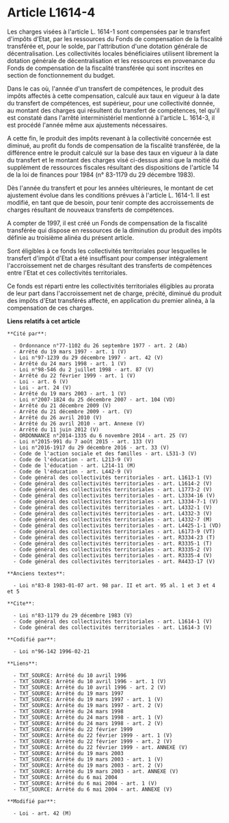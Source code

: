 # Article L1614-4

Les charges visées à l'article L. 1614-1 sont compensées par le transfert d'impôts d'Etat, par les ressources du Fonds de
compensation de la fiscalité transférée et, pour le solde, par l'attribution d'une dotation générale de décentralisation. Les
collectivités locales bénéficiaires utilisent librement la dotation générale de décentralisation et les ressources en
provenance du Fonds de compensation de la fiscalité transférée qui sont inscrites en section de fonctionnement du budget. 

Dans le cas où, l'année d'un transfert de compétences, le produit des impôts affectés à cette compensation, calculé aux taux
en vigueur à la date du transfert de compétences, est supérieur, pour une collectivité donnée, au montant des charges qui
résultent du transfert de compétences, tel qu'il est constaté dans l'arrêté interministériel mentionné à l'article L. 1614-3,
il est procédé l'année même aux ajustements nécessaires.

A cette fin, le produit des impôts revenant à la collectivité concernée est diminué, au profit du fonds de compensation de la
fiscalité transférée, de la différence entre le produit calculé sur la base des taux en vigueur à la date du transfert et le
montant des charges visé ci-dessus ainsi que la moitié du supplément de ressources fiscales résultant des dispositions de
l'article 14 de la loi de finances pour 1984 (n° 83-1179 du 29 décembre 1983). 

Dès l'année du transfert et pour les années ultérieures, le montant de cet ajustement évolue dans les conditions prévues à
l'article L. 1614-1. Il est modifié, en tant que de besoin, pour tenir compte des accroissements de charges résultant de
nouveaux transferts de compétences.

A compter de 1997, il est créé un Fonds de compensation de la fiscalité transférée qui dispose en ressources de la diminution
du produit des impôts définie au troisième alinéa du présent article. 

Sont éligibles à ce fonds les collectivités territoriales pour lesquelles le transfert d'impôt d'Etat a été insuffisant pour
compenser intégralement l'accroissement net de charges résultant des transferts de compétences entre l'Etat et ces
collectivités territoriales. 

Ce fonds est réparti entre les collectivités territoriales éligibles au prorata de leur part dans l'accroissement net de
charge, précité, diminué du produit des impôts d'Etat transférés affecté, en application du premier alinéa, à la compensation
de ces charges.

**Liens relatifs à cet article**

	**Cité par**:

	  - Ordonnance n°77-1102 du 26 septembre 1977 - art. 2 (Ab)
	  - Arrêté du 19 mars 1997 - art. 1 (V)
	  - Loi n°97-1239 du 29 décembre 1997 - art. 42 (V)
	  - Arrêté du 24 mars 1998 - art. 1 (V)
	  - Loi n°98-546 du 2 juillet 1998 - art. 87 (V)
	  - Arrêté du 22 février 1999 - art. 1 (V)
	  - Loi - art. 6 (V)
	  - Loi - art. 24 (V)
	  - Arrêté du 19 mars 2003 - art. 1 (V)
	  - Loi n°2007-1824 du 25 décembre 2007 - art. 104 (VD)
	  - Arrêté du 21 décembre 2009 (V)
	  - Arrêté du 21 décembre 2009 - art. (V)
	  - Arrêté du 26 avril 2010 (V)
	  - Arrêté du 26 avril 2010 - art. Annexe (V)
	  - Arrêté du 11 juin 2012 (V)
	  - ORDONNANCE n°2014-1335 du 6 novembre 2014 - art. 25 (V)
	  - Loi n°2015-991 du 7 août 2015 - art. 133 (V)
	  - Loi n°2016-1917 du 29 décembre 2016 - art. 33 (V)
	  - Code de l'action sociale et des familles - art. L531-3 (V)
	  - Code de l'éducation - art. L213-9 (V)
	  - Code de l'éducation - art. L214-11 (M)
	  - Code de l'éducation - art. L442-9 (V)
	  - Code général des collectivités territoriales - art. L1613-1 (V)
	  - Code général des collectivités territoriales - art. L1614-2 (V)
	  - Code général des collectivités territoriales - art. L1773-2 (V)
	  - Code général des collectivités territoriales - art. L3334-16 (V)
	  - Code général des collectivités territoriales - art. L3334-7-1 (V)
	  - Code général des collectivités territoriales - art. L4332-1 (V)
	  - Code général des collectivités territoriales - art. L4332-3 (V)
	  - Code général des collectivités territoriales - art. L4332-7 (M)
	  - Code général des collectivités territoriales - art. L4425-1-1 (VD)
	  - Code général des collectivités territoriales - art. L6173-9 (VT)
	  - Code général des collectivités territoriales - art. R3334-23 (T)
	  - Code général des collectivités territoriales - art. R3335-1 (T)
	  - Code général des collectivités territoriales - art. R3335-2 (V)
	  - Code général des collectivités territoriales - art. R3335-4 (V)
	  - Code général des collectivités territoriales - art. R4433-17 (V)

	**Anciens textes**:

	  - Loi n°83-8 1983-01-07 art. 98 par. II et art. 95 al. 1 et 3 et 4 et 5

	**Cite**:

	  - Loi n°83-1179 du 29 décembre 1983 (V)
	  - Code général des collectivités territoriales - art. L1614-1 (V)
	  - Code général des collectivités territoriales - art. L1614-3 (V)

	**Codifié par**:

	  - Loi n°96-142 1996-02-21

	**Liens**:

	  - TXT_SOURCE: Arrêté du 10 avril 1996
	  - TXT_SOURCE: Arrêté du 10 avril 1996 - art. 1 (V)
	  - TXT_SOURCE: Arrêté du 10 avril 1996 - art. 2 (V)
	  - TXT_SOURCE: Arrêté du 19 mars 1997
	  - TXT_SOURCE: Arrêté du 19 mars 1997 - art. 1 (V)
	  - TXT_SOURCE: Arrêté du 19 mars 1997 - art. 2 (V)
	  - TXT_SOURCE: Arrêté du 24 mars 1998
	  - TXT_SOURCE: Arrêté du 24 mars 1998 - art. 1 (V)
	  - TXT_SOURCE: Arrêté du 24 mars 1998 - art. 2 (V)
	  - TXT_SOURCE: Arrêté du 22 février 1999
	  - TXT_SOURCE: Arrêté du 22 février 1999 - art. 1 (V)
	  - TXT_SOURCE: Arrêté du 22 février 1999 - art. 2 (V)
	  - TXT_SOURCE: Arrêté du 22 février 1999 - art. ANNEXE (V)
	  - TXT_SOURCE: Arrêté du 19 mars 2003
	  - TXT_SOURCE: Arrêté du 19 mars 2003 - art. 1 (V)
	  - TXT_SOURCE: Arrêté du 19 mars 2003 - art. 2 (V)
	  - TXT_SOURCE: Arrêté du 19 mars 2003 - art. ANNEXE (V)
	  - TXT_SOURCE: Arrêté du 6 mai 2004
	  - TXT_SOURCE: Arrêté du 6 mai 2004 - art. 1 (V)
	  - TXT_SOURCE: Arrêté du 6 mai 2004 - art. ANNEXE (V)

	**Modifié par**:

	  - Loi - art. 42 (M)
